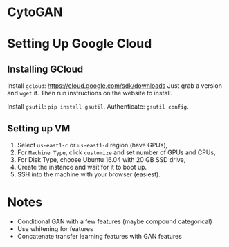 # CytoGAN

# Setting Up Google Cloud

## Installing GCloud

Install `gcloud`: https://cloud.google.com/sdk/downloads
Just grab a version and `wget` it. Then run instructions on the website to install.

Install `gsutil`: `pip install gsutil`.
Authenticate: `gsutil config`.

## Setting up VM

1. Select `us-east1-c` or `us-east1-d` region (have GPUs),
2. For `Machine Type`, click `customize` and set number of GPUs and CPUs,
3. For Disk Type, choose Ubuntu 16.04 with 20 GB SSD drive,
4. Create the instance and wait for it to boot up.
5. SSH into the machine with your browser (easiest).

# Notes

- Conditional GAN with a few features (maybe compound categorical)
- Use whitening for features
- Concatenate transfer learning features with GAN features

